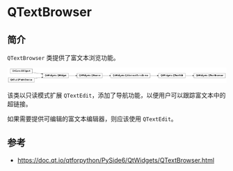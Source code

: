# QTextBrowser

## 简介

`QTextBrowser` 类提供了富文本浏览功能。

![](images/2021-06-28-10-59-03.png)

该类以只读模式扩展 `QTextEdit`，添加了导航功能，以便用户可以跟踪富文本中的超链接。

如果需要提供可编辑的富文本编辑器，则应该使用 `QTextEdit`。




## 参考

- https://doc.qt.io/qtforpython/PySide6/QtWidgets/QTextBrowser.html
